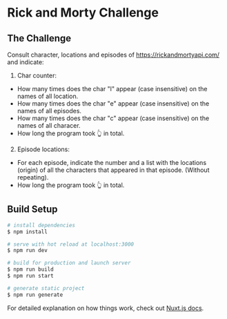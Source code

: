 # Rick and Morty Challenge

## The Challenge
Consult character, locations and episodes of https://rickandmortyapi.com/ and indicate:

1. Char counter:
  - How many times does the char "l" appear (case insensitive) on the names of all location.
  - How many times does the char "e" appear (case insensitive) on the names of all episodes.
  - How many times does the char "c" appear (case insensitive) on the names of all characer.
  - How long the program took 👆 in total.
2. Episode locations:
  - For each episode, indicate the number and a list with the locations (origin) of all the characters that appeared in that episode. (Without repeating).
  - How long the program took 👆 in total.

## Build Setup

```bash
# install dependencies
$ npm install

# serve with hot reload at localhost:3000
$ npm run dev

# build for production and launch server
$ npm run build
$ npm run start

# generate static project
$ npm run generate
```

For detailed explanation on how things work, check out [Nuxt.js docs](https://nuxtjs.org).
